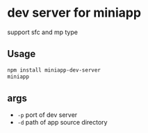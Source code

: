 # dev server for miniapp 

support sfc and mp type

## Usage

```bash
npm install miniapp-dev-server
miniapp
```

## args

- `-p` port of dev server
- `-d` path of app source directory

